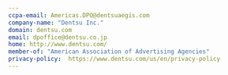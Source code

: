 ```yaml
---
ccpa-email: Americas.DPO@dentsuaegis.com
company-name: "Dentsu Inc."
domain: dentsu.com
email: dpoffice@dentsu.co.jp
home: http://www.dentsu.com/
member-of: "American Association of Advertising Agencies"
privacy-policy:  https://www.dentsu.com/us/en/privacy-policy
---
```




